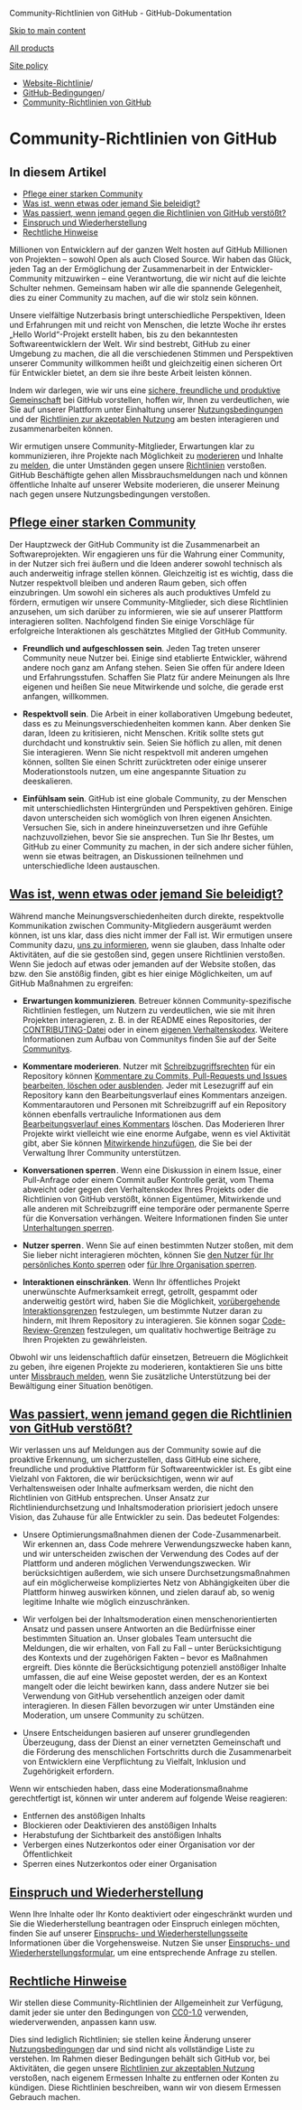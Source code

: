 Community-Richtlinien von GitHub - GitHub-Dokumentation

[Skip to main content](#main-content)

[All products](/de)

[Site policy](/site-policy)

* [Website-Richtlinie](/de/site-policy)/
* [GitHub-Bedingungen](/de/site-policy/github-terms)/
* [Community-Richtlinien von GitHub](/de/site-policy/github-terms/github-community-guidelines)

Community-Richtlinien von GitHub
==========

In diesem Artikel
----------

* [Pflege einer starken Community](#maintaining-a-strong-community)
* [Was ist, wenn etwas oder jemand Sie beleidigt?](#what-if-something-or-someone-offends-you)
* [Was passiert, wenn jemand gegen die Richtlinien von GitHub verstößt?](#what-happens-if-someone-violates-githubs-policies)
* [Einspruch und Wiederherstellung](#appeal-and-reinstatement)
* [Rechtliche Hinweise](#legal-notices)

Millionen von Entwicklern auf der ganzen Welt hosten auf GitHub Millionen von Projekten – sowohl Open als auch Closed Source. Wir haben das Glück, jeden Tag an der Ermöglichung der Zusammenarbeit in der Entwickler-Community mitzuwirken – eine Verantwortung, die wir nicht auf die leichte Schulter nehmen. Gemeinsam haben wir alle die spannende Gelegenheit, dies zu einer Community zu machen, auf die wir stolz sein können.

Unsere vielfältige Nutzerbasis bringt unterschiedliche Perspektiven, Ideen und Erfahrungen mit und reicht von Menschen, die letzte Woche ihr erstes „Hello World“-Projekt erstellt haben, bis zu den bekanntesten Softwareentwicklern der Welt. Wir sind bestrebt, GitHub zu einer Umgebung zu machen, die all die verschiedenen Stimmen und Perspektiven unserer Community willkommen heißt und gleichzeitig einen sicheren Ort für Entwickler bietet, an dem sie ihre beste Arbeit leisten können.

Indem wir darlegen, wie wir uns eine [sichere, freundliche und produktive Gemeinschaft](https://opensource.guide/building-community/) bei GitHub vorstellen, hoffen wir, Ihnen zu verdeutlichen, wie Sie auf unserer Plattform unter Einhaltung unserer [Nutzungsbedingungen](/de/site-policy/github-terms/github-terms-of-service) und der [Richtlinien zur akzeptablen Nutzung](/de/site-policy/acceptable-use-policies/github-acceptable-use-policies) am besten interagieren und zusammenarbeiten können.

Wir ermutigen unsere Community-Mitglieder, Erwartungen klar zu kommunizieren, ihre Projekte nach Möglichkeit zu [moderieren](#what-if-something-or-someone-offends-you) und Inhalte zu [melden](https://github.com/contact/report-abuse), die unter Umständen gegen unsere [Richtlinien](/de/site-policy/github-terms/github-terms-of-service) verstoßen. GitHub Beschäftigte gehen allen Missbrauchsmeldungen nach und können öffentliche Inhalte auf unserer Website moderieren, die unserer Meinung nach gegen unsere Nutzungsbedingungen verstoßen.

[Pflege einer starken Community](#maintaining-a-strong-community)
----------

Der Hauptzweck der GitHub Community ist die Zusammenarbeit an Softwareprojekten. Wir engagieren uns für die Wahrung einer Community, in der Nutzer sich frei äußern und die Ideen anderer sowohl technisch als auch anderweitig infrage stellen können. Gleichzeitig ist es wichtig, dass die Nutzer respektvoll bleiben und anderen Raum geben, sich offen einzubringen. Um sowohl ein sicheres als auch produktives Umfeld zu fördern, ermutigen wir unsere Community-Mitglieder, sich diese Richtlinien anzusehen, um sich darüber zu informieren, wie sie auf unserer Plattform interagieren sollten. Nachfolgend finden Sie einige Vorschläge für erfolgreiche Interaktionen als geschätztes Mitglied der GitHub Community.

* **Freundlich und aufgeschlossen sein**. Jeden Tag treten unserer Community neue Nutzer bei. Einige sind etablierte Entwickler, während andere noch ganz am Anfang stehen. Seien Sie offen für andere Ideen und Erfahrungsstufen. Schaffen Sie Platz für andere Meinungen als Ihre eigenen und heißen Sie neue Mitwirkende und solche, die gerade erst anfangen, willkommen.

* **Respektvoll sein**. Die Arbeit in einer kollaborativen Umgebung bedeutet, dass es zu Meinungsverschiedenheiten kommen kann. Aber denken Sie daran, Ideen zu kritisieren, nicht Menschen. Kritik sollte stets gut durchdacht und konstruktiv sein. Seien Sie höflich zu allen, mit denen Sie interagieren. Wenn Sie nicht respektvoll mit anderen umgehen können, sollten Sie einen Schritt zurücktreten oder einige unserer Moderationstools nutzen, um eine angespannte Situation zu deeskalieren.

* **Einfühlsam sein**. GitHub ist eine globale Community, zu der Menschen mit unterschiedlichsten Hintergründen und Perspektiven gehören. Einige davon unterscheiden sich womöglich von Ihren eigenen Ansichten. Versuchen Sie, sich in andere hineinzuversetzen und ihre Gefühle nachzuvollziehen, bevor Sie sie ansprechen. Tun Sie Ihr Bestes, um GitHub zu einer Community zu machen, in der sich andere sicher fühlen, wenn sie etwas beitragen, an Diskussionen teilnehmen und unterschiedliche Ideen austauschen.

[Was ist, wenn etwas oder jemand Sie beleidigt?](#what-if-something-or-someone-offends-you)
----------

Während manche Meinungsverschiedenheiten durch direkte, respektvolle Kommunikation zwischen Community-Mitgliedern ausgeräumt werden können, ist uns klar, dass dies nicht immer der Fall ist. Wir ermutigen unsere Community dazu, [uns zu informieren](https://support.github.com/contact/report-abuse?category=report-abuse&report=other&report_type=unspecified), wenn sie glauben, dass Inhalte oder Aktivitäten, auf die sie gestoßen sind, gegen unsere Richtlinien verstoßen. Wenn Sie jedoch auf etwas oder jemanden auf der Website stoßen, das bzw. den Sie anstößig finden, gibt es hier einige Möglichkeiten, um auf GitHub Maßnahmen zu ergreifen:

* **Erwartungen kommunizieren**. Betreuer können Community-spezifische Richtlinien festlegen, um Nutzern zu verdeutlichen, wie sie mit ihren Projekten interagieren, z. B. in der README eines Repositories, der [CONTRIBUTING-Datei](/de/communities/setting-up-your-project-for-healthy-contributions/setting-guidelines-for-repository-contributors) oder in einem [eigenen Verhaltenskodex](/de/communities/setting-up-your-project-for-healthy-contributions/adding-a-code-of-conduct-to-your-project). Weitere Informationen zum Aufbau von Communitys finden Sie auf der Seite [Communitys](/de/communities).

* **Kommentare moderieren**. Nutzer mit [Schreibzugriffsrechten](/de/organizations/managing-user-access-to-your-organizations-repositories/repository-roles-for-an-organization) für ein Repository können [Kommentare zu Commits, Pull-Requests und Issues bearbeiten, löschen oder ausblenden](/de/communities/moderating-comments-and-conversations/managing-disruptive-comments). Jeder mit Lesezugriff auf ein Repository kann den Bearbeitungsverlauf eines Kommentars anzeigen. Kommentarautoren und Personen mit Schreibzugriff auf ein Repository können ebenfalls vertrauliche Informationen aus dem [Bearbeitungsverlauf eines Kommentars](/de/communities/moderating-comments-and-conversations/tracking-changes-in-a-comment) löschen. Das Moderieren Ihrer Projekte wirkt vielleicht wie eine enorme Aufgabe, wenn es viel Aktivität gibt, aber Sie können [Mitwirkende hinzufügen](/de/account-and-profile/setting-up-and-managing-your-personal-account-on-github/managing-personal-account-settings/permission-levels-for-a-personal-account-repository#collaborator-access-for-a-repository-owned-by-a-personal-account), die Sie bei der Verwaltung Ihrer Community unterstützen.

* **Konversationen sperren** . Wenn eine Diskussion in einem Issue, einer Pull-Anfrage oder einem Commit außer Kontrolle gerät, vom Thema abweicht oder gegen den Verhaltenskodex Ihres Projekts oder die Richtlinien von GitHub verstößt, können Eigentümer, Mitwirkende und alle anderen mit Schreibzugriff eine temporäre oder permanente Sperre für die Konversation verhängen. Weitere Informationen finden Sie unter [Unterhaltungen sperren](/de/communities/moderating-comments-and-conversations/locking-conversations).

* **Nutzer sperren** . Wenn Sie auf einen bestimmten Nutzer stoßen, mit dem Sie lieber nicht interagieren möchten, können Sie [den Nutzer für Ihr persönliches Konto sperren](/de/communities/maintaining-your-safety-on-github/blocking-a-user-from-your-personal-account) oder [für Ihre Organisation sperren](/de/communities/maintaining-your-safety-on-github/blocking-a-user-from-your-organization).

* **Interaktionen einschränken**. Wenn Ihr öffentliches Projekt unerwünschte Aufmerksamkeit erregt, getrollt, gespammt oder anderweitig gestört wird, haben Sie die Möglichkeit, [vorübergehende Interaktionsgrenzen](/de/communities/moderating-comments-and-conversations/limiting-interactions-in-your-repository) festzulegen, um bestimmte Nutzer daran zu hindern, mit Ihrem Repository zu interagieren. Sie können sogar [Code-Review-Grenzen](https://github.blog/2021-11-01-github-keeps-getting-better-for-open-source-maintainers/#preventing-drive-by-pull-request-approvals-and-requested-changes) festzulegen, um qualitativ hochwertige Beiträge zu Ihren Projekten zu gewährleisten.

Obwohl wir uns leidenschaftlich dafür einsetzen, Betreuern die Möglichkeit zu geben, ihre eigenen Projekte zu moderieren, kontaktieren Sie uns bitte unter [Missbrauch melden](https://github.com/contact/report-abuse), wenn Sie zusätzliche Unterstützung bei der Bewältigung einer Situation benötigen.

[Was passiert, wenn jemand gegen die Richtlinien von GitHub verstößt?](#what-happens-if-someone-violates-githubs-policies)
----------

Wir verlassen uns auf Meldungen aus der Community sowie auf die proaktive Erkennung, um sicherzustellen, dass GitHub eine sichere, freundliche und produktive Plattform für Softwareentwickler ist. Es gibt eine Vielzahl von Faktoren, die wir berücksichtigen, wenn wir auf Verhaltensweisen oder Inhalte aufmerksam werden, die nicht den Richtlinien von GitHub entsprechen. Unser Ansatz zur Richtliniendurchsetzung und Inhaltsmoderation priorisiert jedoch unsere Vision, das Zuhause für alle Entwickler zu sein. Das bedeutet Folgendes:

* Unsere Optimierungsmaßnahmen dienen der Code-Zusammenarbeit. Wir erkennen an, dass Code mehrere Verwendungszwecke haben kann, und wir unterscheiden zwischen der Verwendung des Codes auf der Plattform und anderen möglichen Verwendungszwecken. Wir berücksichtigen außerdem, wie sich unsere Durchsetzungsmaßnahmen auf ein möglicherweise kompliziertes Netz von Abhängigkeiten über die Plattform hinweg auswirken können, und zielen darauf ab, so wenig legitime Inhalte wie möglich einzuschränken.

* Wir verfolgen bei der Inhaltsmoderation einen menschenorientierten Ansatz und passen unsere Antworten an die Bedürfnisse einer bestimmten Situation an. Unser globales Team untersucht die Meldungen, die wir erhalten, von Fall zu Fall – unter Berücksichtigung des Kontexts und der zugehörigen Fakten – bevor es Maßnahmen ergreift. Dies könnte die Berücksichtigung potenziell anstößiger Inhalte umfassen, die auf eine Weise gepostet werden, der es an Kontext mangelt oder die leicht bewirken kann, dass andere Nutzer sie bei Verwendung von GitHub versehentlich anzeigen oder damit interagieren. In diesen Fällen bevorzugen wir unter Umständen eine Moderation, um unsere Community zu schützen.

* Unsere Entscheidungen basieren auf unserer grundlegenden Überzeugung, dass der Dienst an einer vernetzten Gemeinschaft und die Förderung des menschlichen Fortschritts durch die Zusammenarbeit von Entwicklern eine Verpflichtung zu Vielfalt, Inklusion und Zugehörigkeit erfordern.

Wenn wir entschieden haben, dass eine Moderationsmaßnahme gerechtfertigt ist, können wir unter anderem auf folgende Weise reagieren:

* Entfernen des anstößigen Inhalts
* Blockieren oder Deaktivieren des anstößigen Inhalts
* Herabstufung der Sichtbarkeit des anstößigen Inhalts
* Verbergen eines Nutzerkontos oder einer Organisation vor der Öffentlichkeit
* Sperren eines Nutzerkontos oder einer Organisation

[Einspruch und Wiederherstellung](#appeal-and-reinstatement)
----------

Wenn Ihre Inhalte oder Ihr Konto deaktiviert oder eingeschränkt wurden und Sie die Wiederherstellung beantragen oder Einspruch einlegen möchten, finden Sie auf unserer [Einspruchs- und Wiederherstellungsseite](/de/site-policy/acceptable-use-policies/github-appeal-and-reinstatement) Informationen über die Vorgehensweise. Nutzen Sie unser [Einspruchs- und Wiederherstellungsformular](https://support.github.com/contact/reinstatement), um eine entsprechende Anfrage zu stellen.

[Rechtliche Hinweise](#legal-notices)
----------

Wir stellen diese Community-Richtlinien der Allgemeinheit zur Verfügung, damit jeder sie unter den Bedingungen von [CC0-1.0](https://creativecommons.org/publicdomain/zero/1.0/) verwenden, wiederverwenden, anpassen kann usw.

Dies sind lediglich Richtlinien; sie stellen keine Änderung unserer [Nutzungsbedingungen](/de/site-policy/github-terms/github-terms-of-service) dar und sind nicht als vollständige Liste zu verstehen. Im Rahmen dieser Bedingungen behält sich GitHub vor, bei Aktivitäten, die gegen unsere [Richtlinien zur akzeptablen Nutzung](/de/site-policy/acceptable-use-policies/github-acceptable-use-policies) verstoßen, nach eigenem Ermessen Inhalte zu entfernen oder Konten zu kündigen. Diese Richtlinien beschreiben, wann wir von diesem Ermessen Gebrauch machen.
